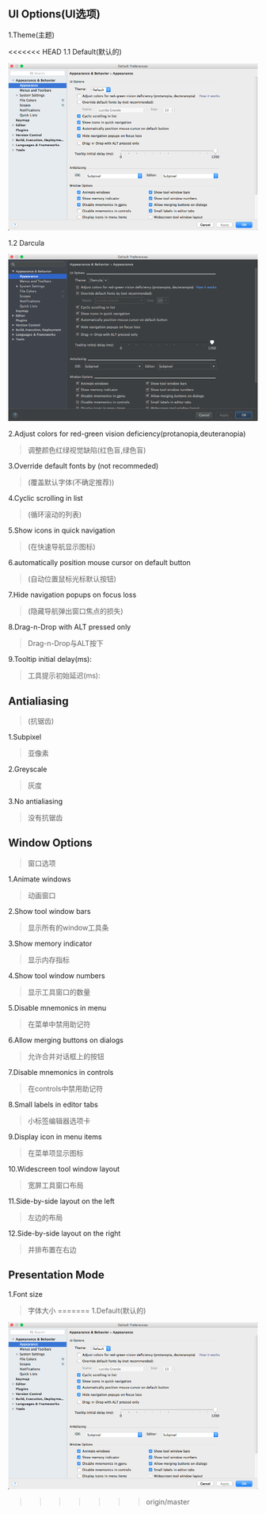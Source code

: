 ## UI Options(UI选项)

1.Theme(主题)

<<<<<<< HEAD
1.1 Default(默认的)

![Default](../images/QQ20160518-0.png)

1.2 Darcula

![Darcula](../images/QQ20160518-1.png)

2.Adjust colors for red-green vision deficiency(protanopia,deuteranopia)

>调整颜色红绿视觉缺陷(红色盲,绿色盲)

3.Override default fonts by (not recommeded)

>(覆盖默认字体(不确定推荐))


4.Cyclic scrolling in list

>(循环滚动的列表)

5.Show icons in quick navigation

>(在快速导航显示图标)

6.automatically position mouse cursor on default button

>(自动位置鼠标光标默认按钮)

7.Hide navigation popups on focus loss

>(隐藏导航弹出窗口焦点的损失)

8.Drag-n-Drop with ALT pressed only

>Drag-n-Drop与ALT按下

9.Tooltip initial delay(ms):

>工具提示初始延迟(ms):

## Antialiasing

>(抗锯齿)

1.Subpixel

>亚像素

2.Greyscale

>灰度

3.No antialiasing

>没有抗锯齿

## Window Options

>窗口选项

1.Animate windows

>动画窗口

2.Show tool window bars

>显示所有的window工具条

3.Show memory indicator

>显示内存指标

4.Show tool window numbers

>显示工具窗口的数量

5.Disable mnemonics in menu
>在菜单中禁用助记符

6.Allow merging buttons on dialogs
>允许合并对话框上的按钮

7.Disable mnemonics in controls
>在controls中禁用助记符

8.Small labels in editor tabs
>小标签编辑器选项卡

9.Display icon in menu items
>在菜单项显示图标

10.Widescreen tool window layout
>宽屏工具窗口布局

11.Side-by-side layout on the left
>左边的布局

12.Side-by-side layout on the right
>并排布置在右边

## Presentation Mode

1.Font size
>字体大小
=======
1.Default(默认的)

![Default](../images/QQ20160518-0.png)
>>>>>>> origin/master
